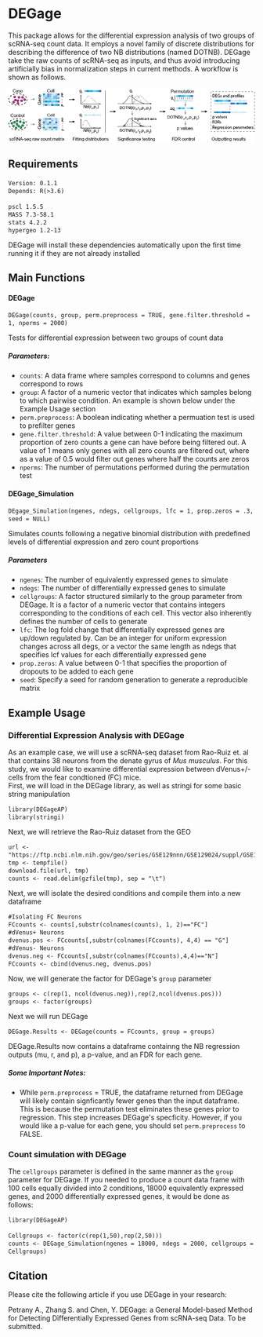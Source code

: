 # DEGage
This package allows for the differential expression analysis of two groups of scRNA-seq count data. It employs a novel family of discrete distributions for describing the difference of two NB distributions (named DOTNB). DEGage take the raw counts of scRNA-seq as inputs, and thus avoid introducing artificially bias in normalization steps in current methods. A workflow is shown as follows.

![DEGage Workflow](/DEGageAP/DEGage_Workflow.png)

 
## Requirements
```
Version: 0.1.1
Depends: R(>3.6)

pscl 1.5.5
MASS 7.3-58.1
stats 4.2.2
hypergeo 1.2-13
```
DEGage will install these dependencies automatically upon the first time running it if they are not already installed
## Main Functions
#### DEGage
```
DEGage(counts, group, perm.preprocess = TRUE, gene.filter.threshold = 1, nperms = 2000)
```
Tests for differential expression between two groups of count data  
##### Parameters:  
- `counts`: A data frame where samples correspond to columns and genes correspond to rows   
- `group`: A factor of a numeric vector that indicates which samples belong to which pairwise condition. An example is shown below under the Example Usage section  
- `perm.preprocess`: A boolean indicating whether a permuation test is used to prefilter genes  
- `gene.filter.threshold`: A value between 0-1 indicating the maximum proportion of zero counts a gene can have before being filtered out. A value of 1 means only genes with all zero counts are filtered out, where as a value of 0.5 would filter out genes where half the counts are zeros  
- `nperms`: The number of permutations performed during the permutation test  
#### DEGage_Simulation
```
DEgage_Simulation(ngenes, ndegs, cellgroups, lfc = 1, prop.zeros = .3, seed = NULL)
```
Simulates counts following a negative binomial distribution with predefined levels of differential expression and zero count proportions
##### Parameters
- `ngenes`: The number of equivalently expressed genes to simulate  
- `ndegs`: The number of differentially expressed genes to simulate  
- `cellgroups`: A factor structured similarly to the group parameter from DEGage. It is a factor of a numeric vector that contains integers corresponding to the conditions of each cell. This vector also inherently defines the number of cells to generate  
- `lfc`: The log fold change that differentially expressed genes are up/down regulated by. Can be an integer for uniform expression changes across all degs, or a vector the same length as ndegs that specifies lcf values for each differentially expressed gene  
- `prop.zeros`: A value between 0-1 that specifies the proportion of dropouts to be added to each gene  
- `seed`: Specify a seed for random generation to generate a reproducible matrix  
## Example Usage
### Differential Expression Analysis with DEGage
As an example case, we will use a scRNA-seq dataset from Rao-Ruiz et. al that contains 38 neurons from the denate gyrus of *Mus musculus*. For this study, we would like to examine differential expression between dVenus+/- cells from the fear condtioned (FC) mice.  
First, we will load in the DEGage library, as well as stringi for some basic string manipulation
```
library(DEGageAP)
library(stringi)
```
Next, we will retrieve the Rao-Ruiz dataset from the GEO
```
url <- "https://ftp.ncbi.nlm.nih.gov/geo/series/GSE129nnn/GSE129024/suppl/GSE129024_counts_per_gene_sample.txt.gz"
tmp <- tempfile()
download.file(url, tmp)
counts <- read.delim(gzfile(tmp), sep = "\t")
```
Next, we will isolate the desired conditions and compile them into a new dataframe
```
#Isolating FC Neurons
FCcounts <- counts[,substr(colnames(counts), 1, 2)=="FC"]
#dVenus+ Neurons
dvenus.pos <- FCcounts[,substr(colnames(FCcounts), 4,4) == "G"]
#dVenus- Neurons
dvenus.neg <- FCcounts[,substr(colnames(FCcounts),4,4)=="N"]
FCcounts <- cbind(dvenus.neg, dvenus.pos)
```
Now, we will generate the factor for DEGage's `group` parameter
```
groups <- c(rep(1, ncol(dvenus.neg)),rep(2,ncol(dvenus.pos)))
groups <- factor(groups)
```
Next we will run DEGage
```
DEGage.Results <- DEGage(counts = FCcounts, group = groups)
```
DEGage.Results now contains a dataframe containng the NB regression outputs (mu, r, and p), a p-value, and an FDR for each gene.  
##### Some Important Notes:
- While `perm.preprocess` = TRUE, the dataframe returned from DEGage will likely contain signficantly fewer genes than the input dataframe. This is because the permutation test eliminates these genes prior to regression. This step increases DEGage's specficity. However, if you would like a p-value for each gene, you should set `perm.preprocess` to FALSE. 
### Count simulation with DEGage
The `cellgroups` parameter is defined in the same manner as the `group` parameter for DEGage. If you needed to produce a count data frame with 100 cells equally divided into 2 conditions, 18000 equivalently expressed genes, and 2000 differentially expressed genes, it would be done as follows: 
```
library(DEGageAP)

Cellgroups <- factor(c(rep(1,50),rep(2,50)))
counts <- DEGage_Simulation(ngenes = 18000, ndegs = 2000, cellgroups = Cellgroups)
```

## Citation
Please cite the following article if you use DEGage in your research:

Petrany A., Zhang S. and Chen, Y. DEGage: a General Model-based Method for Detecting Differentially Expressed Genes from scRNA-seq Data. To be submitted. 
